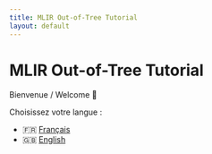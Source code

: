 ```yaml
---
title: MLIR Out-of-Tree Tutorial
layout: default
---
```


# MLIR Out-of-Tree Tutorial

Bienvenue / Welcome 👋

Choisissez votre langue :

- 🇫🇷 [Français](fr/)
- 🇬🇧 [English](en/)
